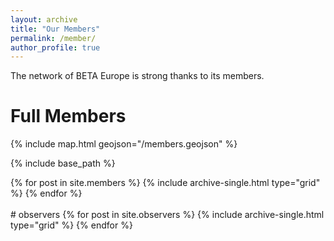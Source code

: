 ```yaml
---
layout: archive
title: "Our Members"
permalink: /member/
author_profile: true
---
```


The network of BETA Europe is strong thanks to its members.

# Full Members

{% include map.html geojson="/members.geojson" %}

{% include base_path %}

<div class="grid__wrapper grid__partners">
  {% for post in site.members %}
    {% include archive-single.html type="grid" %}
  {% endfor %}
</div>
<br>


<div class="grid__wrapper grid__partners">
# observers
  {% for post in site.observers %}
    {% include archive-single.html type="grid" %}
  {% endfor %}
</div>
